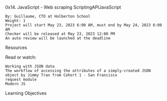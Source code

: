 0x14. JavaScript - Web scraping
ScriptingAPIJavaScript

    By: Guillaume, CTO at Holberton School
    Weight: 1
    Project will start May 23, 2023 6:00 AM, must end by May 24, 2023 6:00 AM
    Checker will be released at May 23, 2023 12:00 PM
    An auto review will be launched at the deadline

Resources

Read or watch:

    Working with JSON data
    The workflow of accessing the attributes of a simply-created JSON object by Jimmy Tran from Cohort 1 - San Francisco
    request module
    Modern JS

Learning Objectives